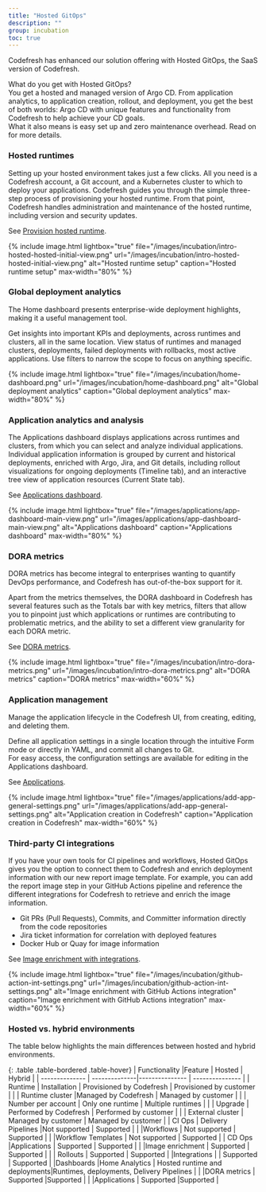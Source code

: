```yaml
---
title: "Hosted GitOps"
description: ""
group: incubation
toc: true
---
```



Codefresh has enhanced our solution offering with Hosted GitOps, the SaaS version of Codefresh.  

What do you get with Hosted GitOps?  
You get a hosted and managed version of Argo CD. From application analytics, to application creation, rollout, and deployment, you get the best of both worlds: Argo CD with unique features and functionality from Codefresh to help achieve your CD goals.  
What it also means is easy set up and zero maintenance overhead. Read on for more details. 

### Hosted runtimes

Setting up your hosted environment takes just a few clicks. All you need is a Codefresh account, a Git account, and a Kubernetes cluster to which to deploy your applications.
Codefresh guides you through the simple three-step process of provisioning your hosted runtime.  From that point, Codefresh handles administration and maintenance of the hosted runtime, including version and security updates.  

See [Provision hosted runtime]({{site.baseurl}}/docs/incubation/hosted-runtime/).

{% include 
	image.html 
	lightbox="true" 
	file="/images/incubation/intro-hosted-hosted-initial-view.png" 
	url="/images/incubation/intro-hosted-hosted-initial-view.png" 
	alt="Hosted runtime setup" 
	caption="Hosted runtime setup"
    max-width="80%" 
%}   

### Global deployment analytics  
The Home dashboard presents enterprise-wide deployment highlights, making it a useful management tool.  

Get insights into important KPIs and deployments, across runtimes and clusters, all in the same location. View status of runtimes and managed clusters, deployments, failed deployments with rollbacks, most active applications.  Use filters to narrow the scope to focus on anything specific.

{% include 
	image.html 
	lightbox="true" 
	file="/images/incubation/home-dashboard.png" 
	url="/images/incubation/home-dashboard.png" 
	alt="Global deployment analytics" 
	caption="Global deployment analytics"
    max-width="80%" 
%}


### Application analytics and analysis

The Applications dashboard displays applications across runtimes and clusters, from which you can select and analyze individual applications. Individual application information is grouped by current and historical deployments, enriched with Argo, Jira, and Git details, including rollout visualizations for ongoing deployments (Timeline tab), and an interactive tree view of application resources (Current State tab).

See [Applications dashboard]({{site.baseurl}}/docs/deployment/applications-dashboard/).

{% include 
	image.html 
	lightbox="true" 
	file="/images/applications/app-dashboard-main-view.png" 
	url="/images/applications/app-dashboard-main-view.png" 
	alt="Applications dashboard" 
	caption="Applications dashboard"
    max-width="80%" 
%}

### DORA metrics

DORA metrics has become integral to enterprises wanting to quantify DevOps performance, and Codefresh has out-of-the-box support for it. 

Apart from the metrics themselves, the DORA dashboard in Codefresh has several features such as the Totals bar with key metrics, filters that allow you to pinpoint just which applications or runtimes are contributing to problematic metrics, and the ability to set a different view granularity for each DORA metric.  

See [DORA metrics]({{site.baseurl}}/docs/reference/dora/).

{% include 
	image.html 
	lightbox="true" 
	file="/images/incubation/intro-dora-metrics.png" 
	url="/images/incubation/intro-dora-metrics.png" 
	alt="DORA metrics" 
	caption="DORA metrics"
    max-width="60%" 
%}


### Application management 
Manage the application lifecycle in the Codefresh UI, from creating, editing, and deleting them.  

Define all application settings in a single location through the intuitive Form mode or directly in YAML, and commit all changes to Git.  
For easy access, the configuration settings are available for editing in the Applications dashboard.

See [Applications]({{site.baseurl}}/docs/deployment/create-application/).

{% include 
	image.html 
	lightbox="true" 
	file="/images/applications/add-app-general-settings.png" 
	url="/images/applications/add-app-general-settings.png" 
	alt="Application creation in Codefresh" 
	caption="Application creation in Codefresh"
    max-width="60%" 
%}



### Third-party CI integrations

If you have your own tools for CI pipelines and workflows, Hosted GitOps gives you the option to connect them to Codefresh and enrich deployment information with our new report image template.  For example, you can add the report image step in your GitHub Actions pipeline and reference the different integrations for Codefresh to retrieve and enrich the image information.
 
* Git PRs (Pull Requests), Commits, and Committer information directly from the code repositories
* Jira ticket information for correlation with deployed features  
* Docker Hub or Quay for image information 

See [Image enrichment with integrations]({{site.baseurl}}/docs/integration/image-enrichment-overview/).

{% include 
	image.html 
	lightbox="true" 
	file="/images/incubation/github-action-int-settings.png" 
	url="/images/incubation/github-action-int-settings.png" 
	alt="Image enrichment with GitHub Actions integration" 
	caption="Image enrichment with GitHub Actions integration"
    max-width="60%" 
%}

### Hosted vs. hybrid environments
The table below highlights the main differences between hosted and hybrid environments.

{: .table .table-bordered .table-hover}
| Functionality           |Feature        |  Hosted                | Hybrid | 
| --------------          | --------------|--------------- | --------------- |
| Runtime                 | Installation       | Provisioned by Codefresh   | Provisioned by customer       | 
|                         | Runtime cluster   |Managed by Codefresh       | Managed by customer       | 
|                         | Number per account | Only one runtime           | Multiple runtimes            | 
|                         | Upgrade            | Performed by Codefresh     | Performed by customer | 
|                         | External cluster   | Managed by customer        | Managed by customer         |
| CI Ops                  | Delivery Pipelines |Not supported               | Supported  | 
|                         |Workflows           | Not supported              | Supported  | 
|                         |Workflow Templates  | Not supported              | Supported  | 
| CD  Ops                 |Applications        | Supported                  | Supported | 
|                         |Image enrichment    | Supported                  | Supported  | 
|                         | Rollouts           | Supported                  |  Supported  | 
|Integrations             |                    | Supported                  | Supported  | 
|Dashboards               |Home Analytics       | Hosted runtime and deployments|Runtimes, deployments, Delivery Pipelines | 
|                         |DORA metrics         | Supported                 |Supported        | 
|                         |Applications         | Supported                 |Supported        | 


